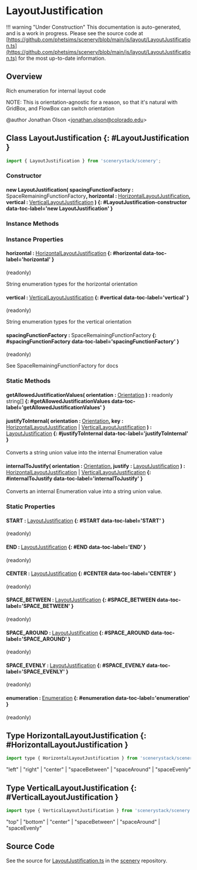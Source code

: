 # LayoutJustification

!!! warning "Under Construction"
    This documentation is auto-generated, and is a work in progress. Please see the source code at
    [https://github.com/phetsims/scenery/blob/main/js/layout/LayoutJustification.ts](https://github.com/phetsims/scenery/blob/main/js/layout/LayoutJustification.ts) for the most up-to-date information.

## Overview

Rich enumeration for internal layout code

NOTE: This is orientation-agnostic for a reason, so that it's natural with GridBox, and FlowBox can switch
orientation

@author Jonathan Olson &lt;jonathan.olson@colorado.edu&gt;

## Class LayoutJustification {: #LayoutJustification }


```js
import { LayoutJustification } from 'scenerystack/scenery';
```
### Constructor

#### new LayoutJustification( spacingFunctionFactory : <span style="font-weight: 400;">SpaceRemainingFunctionFactory</span>, horizontal : <span style="font-weight: 400;">[HorizontalLayoutJustification](../scenery/LayoutJustification.md#HorizontalLayoutJustification)</span>, vertical : <span style="font-weight: 400;">[VerticalLayoutJustification](../scenery/LayoutJustification.md#VerticalLayoutJustification)</span> ) {: #LayoutJustification-constructor data-toc-label='new LayoutJustification' }

### Instance Methods



### Instance Properties

#### horizontal : <span style="font-weight: 400;">[HorizontalLayoutJustification](../scenery/LayoutJustification.md#HorizontalLayoutJustification)</span> {: #horizontal data-toc-label='horizontal' }

(readonly)

String enumeration types for the horizontal orientation

#### vertical : <span style="font-weight: 400;">[VerticalLayoutJustification](../scenery/LayoutJustification.md#VerticalLayoutJustification)</span> {: #vertical data-toc-label='vertical' }

(readonly)

String enumeration types for the vertical orientation

#### spacingFunctionFactory : <span style="font-weight: 400;">SpaceRemainingFunctionFactory</span> {: #spacingFunctionFactory data-toc-label='spacingFunctionFactory' }

(readonly)

See SpaceRemainingFunctionFactory for docs

### Static Methods

#### getAllowedJustificationValues( orientation : <span style="font-weight: 400;">[Orientation](../phet-core/Orientation.md)</span> ) : <span style="font-weight: 400;">readonly <span style="color: hsla(calc(var(--md-hue) + 180deg),80%,40%,1);">string</span>[]</span> {: #getAllowedJustificationValues data-toc-label='getAllowedJustificationValues' }

#### justifyToInternal( orientation : <span style="font-weight: 400;">[Orientation](../phet-core/Orientation.md)</span>, key : <span style="font-weight: 400;">[HorizontalLayoutJustification](../scenery/LayoutJustification.md#HorizontalLayoutJustification) | [VerticalLayoutJustification](../scenery/LayoutJustification.md#VerticalLayoutJustification)</span> ) : <span style="font-weight: 400;">[LayoutJustification](../scenery/LayoutJustification.md)</span> {: #justifyToInternal data-toc-label='justifyToInternal' }

Converts a string union value into the internal Enumeration value

#### internalToJustify( orientation : <span style="font-weight: 400;">[Orientation](../phet-core/Orientation.md)</span>, justify : <span style="font-weight: 400;">[LayoutJustification](../scenery/LayoutJustification.md)</span> ) : <span style="font-weight: 400;">[HorizontalLayoutJustification](../scenery/LayoutJustification.md#HorizontalLayoutJustification) | [VerticalLayoutJustification](../scenery/LayoutJustification.md#VerticalLayoutJustification)</span> {: #internalToJustify data-toc-label='internalToJustify' }

Converts an internal Enumeration value into a string union value.

### Static Properties

#### START : <span style="font-weight: 400;">[LayoutJustification](../scenery/LayoutJustification.md)</span> {: #START data-toc-label='START' }

(readonly)

#### END : <span style="font-weight: 400;">[LayoutJustification](../scenery/LayoutJustification.md)</span> {: #END data-toc-label='END' }

(readonly)

#### CENTER : <span style="font-weight: 400;">[LayoutJustification](../scenery/LayoutJustification.md)</span> {: #CENTER data-toc-label='CENTER' }

(readonly)

#### SPACE_BETWEEN : <span style="font-weight: 400;">[LayoutJustification](../scenery/LayoutJustification.md)</span> {: #SPACE_BETWEEN data-toc-label='SPACE_BETWEEN' }

(readonly)

#### SPACE_AROUND : <span style="font-weight: 400;">[LayoutJustification](../scenery/LayoutJustification.md)</span> {: #SPACE_AROUND data-toc-label='SPACE_AROUND' }

(readonly)

#### SPACE_EVENLY : <span style="font-weight: 400;">[LayoutJustification](../scenery/LayoutJustification.md)</span> {: #SPACE_EVENLY data-toc-label='SPACE_EVENLY' }

(readonly)

#### enumeration : <span style="font-weight: 400;">[Enumeration](../phet-core/Enumeration.md)</span> {: #enumeration data-toc-label='enumeration' }

(readonly)



## Type HorizontalLayoutJustification {: #HorizontalLayoutJustification }


```js
import type { HorizontalLayoutJustification } from 'scenerystack/scenery';
```


"left" | "right" | "center" | "spaceBetween" | "spaceAround" | "spaceEvenly"



## Type VerticalLayoutJustification {: #VerticalLayoutJustification }


```js
import type { VerticalLayoutJustification } from 'scenerystack/scenery';
```


"top" | "bottom" | "center" | "spaceBetween" | "spaceAround" | "spaceEvenly"



## Source Code

See the source for [LayoutJustification.ts](https://github.com/phetsims/scenery/blob/main/js/layout/LayoutJustification.ts) in the [scenery](https://github.com/phetsims/scenery) repository.
